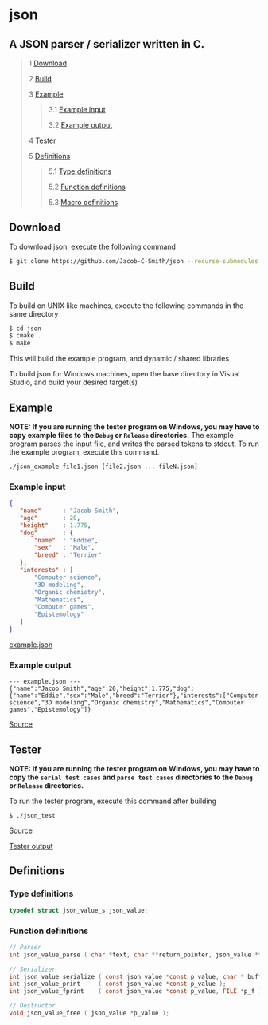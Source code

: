 # json

 ## A JSON parser / serializer written in C. 
 
 > 1 [Download](#download)
 >
 > 2 [Build](#build)
 >
 > 3 [Example](#example)
 >
 >> 3.1 [Example input](#example-input)
 >>
 >> 3.2 [Example output](#example-output)
 >
 > 4 [Tester](#tester)
 >
 > 5 [Definitions](#definitions)
 >
 >> 5.1 [Type definitions](#type-definitions)
 >>
 >> 5.2 [Function definitions](#function-definitions)
 >>
 >> 5.3 [Macro definitions](#macro-definitinos)

 ## Download
 To download json, execute the following command
 ```bash
 $ git clone https://github.com/Jacob-C-Smith/json --recurse-submodules
 ```

 ## Build
 To build on UNIX like machines, execute the following commands in the same directory
 ```bash
 $ cd json
 $ cmake .
 $ make
 ```
  This will build the example program, and dynamic / shared libraries

  To build json for Windows machines, open the base directory in Visual Studio, and build your desired target(s)
 ## Example
 **NOTE: If you are running the tester program on Windows, you may have to copy example files to the ```Debug``` or ```Release``` directories.**
 The example program parses the input file, and writes the parsed tokens to stdout. To run the example program, execute this command.
 ```
 ./json_example file1.json [file2.json ... fileN.json]
 ```
 ### Example input 
 ```json
{
    "name"      : "Jacob Smith",
    "age"       : 20,
    "height"    : 1.775,
    "dog"       : {
        "name"  : "Eddie",
        "sex"   : "Male",
        "breed" : "Terrier"
    },
    "interests" : [
        "Computer science",
        "3D modeling",
        "Organic chemistry",
        "Mathematics",
        "Computer games",
        "Epistemology"
    ]
}
 ```
[example.json](example.json)

 ### Example output
 ```
--- example.json ---
{"name":"Jacob Smith","age":20,"height":1.775,"dog":{"name":"Eddie","sex":"Male","breed":"Terrier"},"interests":["Computer science","3D modeling","Organic chemistry","Mathematics","Computer games","Epistemology"]}
 ```
 [Source](main.c)
 
 ## Tester
 **NOTE: If you are running the tester program on Windows, you may have to copy the ```serial test cases``` and ```parse test cases``` directories to the ```Debug``` or ```Release``` directories.**

 To run the tester program, execute this command after building
 ```
 $ ./json_test
 ```
 [Source](json_test.c)
 
 [Tester output](test_output.txt)
 ## Definitions
 
 ### Type definitions
 ```c
 typedef struct json_value_s json_value;
 ```
 ### Function definitions

 ```c
// Parser
int json_value_parse ( char *text, char **return_pointer, json_value **const pp_value );

// Serializer
int json_value_serialize ( const json_value *const p_value, char *_buffer );
int json_value_print     ( const json_value *const p_value );
int json_value_fprint    ( const json_value *const p_value, FILE *p_f );

// Destructor
void json_value_free ( json_value *p_value );
 ```

